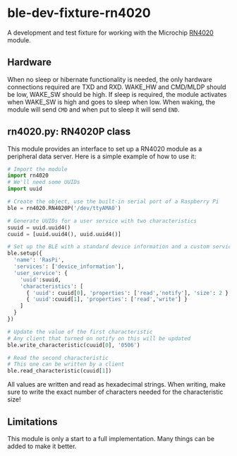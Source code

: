 # ble-dev-fixture-rn4020

[RN4020]: http://www.microchip.com/wwwproducts/Devices.aspx?product=RN4020

A development and test fixture for working with the Microchip [RN4020] module.

## Hardware

When no sleep or hibernate functionality is needed, the only hardware connections required are TXD and RXD.  WAKE_HW and CMD/MLDP should be low, WAKE_SW should be high.  If sleep is required, the module activates when WAKE_SW is high and goes to sleep when low.  When waking, the module will send `CMD` and when put to sleep it will send `END`.

## rn4020.py: RN4020P class

This module provides an interface to set up a RN4020 module as a peripheral data server.  Here is a simple example of how to use it:

```python
# Import the module
import rn4020
# We'll need some UUIDs
import uuid

# Create the object, use the built-in serial port of a Raspberry Pi
ble = rn4020.RN4020P('/dev/ttyAMA0')

# Generate UUIDs for a user service with two characteristics
suuid = uuid.uuid4()
cuuid = [uuid.uuid4(), uuid.uuid4()]

# Set up the BLE with a standard device information and a custom service
ble.setup({
  'name': 'RasPi',
  'services': ['device_information'],
  'user_service': {
    'uuid':suuid,
    'characteristics': [
      { 'uuid': cuuid[0], 'properties': ['read','notify'], 'size': 2 },
      { 'uuid':cuuid[1], 'properties': ['read','write'] }
    ]
  }
})

# Update the value of the first characteristic
# Any client that turned on notify on this will be updated
ble.write_characteristic(cuuid[0], '0506')

# Read the second characteristic
# This one can be written by a client
ble.read_characteristic(cuuid[1])
```

All values are written and read as hexadecimal strings.  When writing, make sure to write the exact number of characters needed for the characteristic size!

## Limitations

This module is only a start to a full implementation.  Many things can be added to make it better.
